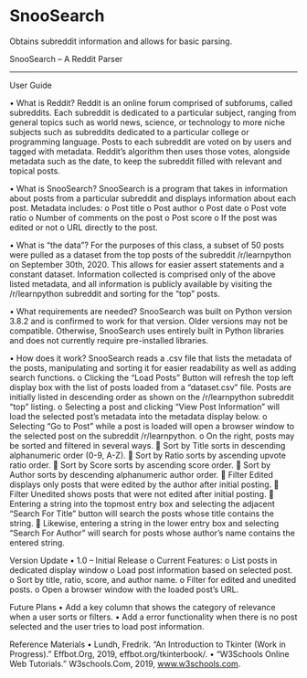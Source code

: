 # SnooSearch
Obtains subreddit information and allows for basic parsing.

SnooSearch – A Reddit Parser
________________________________________
User Guide

•	What is Reddit?
Reddit is an online forum comprised of subforums, called subreddits. Each subreddit is dedicated to a particular subject, ranging from general topics such as world news, science, or technology to more niche subjects such as subreddits dedicated to a particular college or programming language. Posts to each subreddit are voted on by users and tagged with metadata. Reddit’s algorithm then uses those votes, alongside metadata such as the date, to keep the subreddit filled with relevant and topical posts.

•	What is SnooSearch?
SnooSearch is a program that takes in information about posts from a particular subreddit and displays information about each post. Metadata includes:
o	Post title
o	Post author
o	Post date
o	Post vote ratio
o	Number of comments on the post
o	Post score
o	If the post was edited or not
o	URL directly to the post.

•	What is “the data”?
For the purposes of this class, a subset of 50 posts were pulled as a dataset from the top posts of the subreddit /r/learnpython on September 30th, 2020. This allows for easier assert statements and a constant dataset. Information collected is comprised only of the above listed metadata, and all information is publicly available by visiting the /r/learnpython subreddit and sorting for the “top” posts.

•	What requirements are needed?
SnooSearch was built on Python version 3.8.2 and is confirmed to work for that version. Older versions may not be compatible. Otherwise, SnooSearch uses entirely built in Python libraries and does not currently require pre-installed libraries.

•	How does it work?
SnooSearch reads a .csv file that lists the metadata of the posts, manipulating and sorting it for easier readability as well as adding search functions.
o	Clicking the “Load Posts” Button will refresh the top left display box with the list of posts loaded from a “dataset.csv” file. Posts are initially listed in descending order as shown on the /r/learnpython subreddit “top” listing.
o	Selecting a post and clicking “View Post Information” will load the selected post’s metadata into the metadata display below. 
o	Selecting “Go to Post” while a post is loaded will open a browser window to the selected post on the subreddit /r/learnpython.
o	On the right, posts may be sorted and filtered in several ways.
  	Sort by Title sorts in descending alphanumeric order (0-9, A-Z).
  	Sort by Ratio sorts by ascending upvote ratio order.
  	Sort by Score sorts by ascending score order.
  	Sort by Author sorts by descending alphanumeric author order.
  	Filter Edited displays only posts that were edited by the author after initial posting.
  	Filter Unedited shows posts that were not edited after initial posting.
  	Entering a string into the topmost entry box and selecting the adjacent “Search For Title” button will search the posts whose title contains the string.
  	Likewise, entering a string in the lower entry box and selecting “Search For Author” will search for posts whose author’s name contains the entered string.

Version Update
•	1.0 – Initial Release
o	Current Features:
o	List posts in dedicated display window
o	Load post information based on selected post.
o	Sort by title, ratio, score, and author name.
o	Filter for edited and unedited posts.
o	Open a browser window with the loaded post’s URL.
 
Future Plans
•	Add a key column that shows the category of relevance when a user sorts or filters.
•	Add a error functionality when there is no post selected and the user tries to load post information.



Reference Materials
•	Lundh, Fredrik. “An Introduction to Tkinter (Work in Progress).” Effbot.Org, 2019, effbot.org/tkinterbook/.
•	“W3Schools Online Web Tutorials.” W3schools.Com, 2019, www.w3schools.com.
